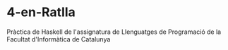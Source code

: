 # 4-en-Ratlla
Pràctica de Haskell de l'assignatura de Llenguatges de Programació de la Facultat d'Informàtica de Catalunya
